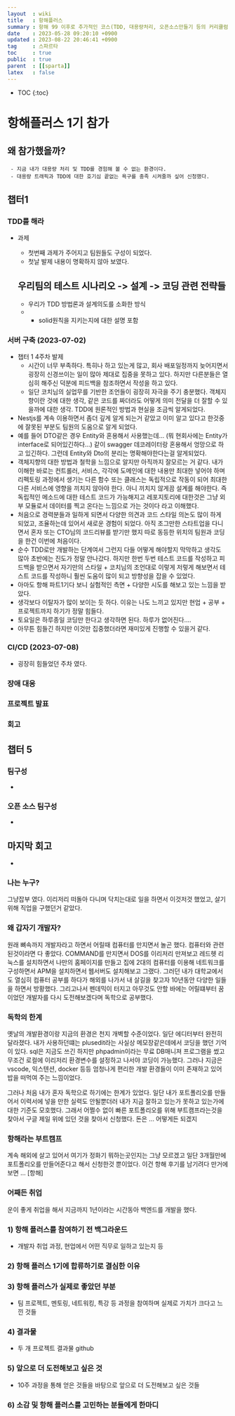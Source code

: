 ```yaml
---
layout  : wiki
title   : 항해플러스
summary : 항해 99 이후로 추가적인 코스(TDD, 대용량처리, 오픈소스만들기 등의 커리큘럼)
date    : 2023-05-28 09:20:10 +0900
updated : 2023-08-22 20:46:41 +0900
tag     : 스파르타 
toc     : true
public  : true
parent  : [[sparta]] 
latex   : false
---
```

* TOC
{:toc}

# 항해플러스 1기 참가
## 왜 참가했을까?
     - 지금 내가 대용량 처리 및 TDD를 경험해 볼 수 없는 환경이다.
     - 대용량 트래픽과 TDD에 대한 호기심 끝없는 욕구를 충족 시켜줄까 싶어 신청했다.

## 챕터1
### TDD를 해라
* 과제
    - 첫번째 과제가 주어지고 팀원들도 구성이 되었다.
    - 첫날 발제 내용이 명확하지 않아 보였다. 
     ## 우리팀의 테스트 시나리오 -> 설계 -> 코딩 관련 전략들
    
    - 우리가 TDD 방법론과 설계의도를 소화한 방식
    - - solid원칙을 지키는지에 대한 설명 포함
    

### 서버 구축  (2023-07-02)
- 챕터 1  4주차 발제 
    * 시간이 너무 부족하다. 특히나 하고 있는게 많고, 회사 배포일정까지 늦어지면서 굉장히 신경쓰이는 일이 많아 제대로 집중을 못하고 있다. 하지만 다른분들은 열심히 해주신 덕분에 피드백을 참조하면서 작성을 하고 있다.
    * 일단 코치님의 실업무를 기반한 조언들이 굉장히 자극을 주기 충분했다. 객체지향이란 것에 대한 생각, 같은 코드를 짜더라도 어떻게 의미 전달을 더 잘할 수 있을까에 대한 생각. TDD에 원론적인 방법과 현실을 조금씩 알게되었다.
- Nestjs를 계속 이용하면서 좀더 깊게 알게 되는거 같았고 이미 알고 있다고 한것중에 잘못된 부분도 팀원의 도움으로 알게 되었다.
- 예를 들어 DTO같은 경우 Entity와 혼용해서 사용했는데... (뭐 현회사에는 Entity가 interface로 되어있긴하다...) 같이 swagger 데코레이터랑 혼용해서 엉망으로 하고 있긴하다. 그런데 Entity와 Dto의 분리는 명확해야한다는걸 알게되었다.
- 객체지향의 대한 방법과 철학을 느낌으로 알지만 아직까지 잘모르는 거 같다. 내가 이해한 바로는 컨트롤러, 서비스, 각각에 도메인에 대한 내용만 최대한 넣어야 하며 리펙토링 과정에서 생기는  다른 함수 또는 클래스는 독립적으로 작동이 되어 최대한 다른 서비스에 영향을 끼치지 않아야 한다. 아니 끼치지 않게끔 설계를 해야한다. 즉 독립적인 메소드에 대한 테스트 코드가 가능해지고 레포지토리에 대한것은 그냥 외부 모듈로서 데이터를 찍고 온다는 느낌으로 가는 것이다 라고 이해했다.
- 처음으로 경력분들과 일하게 되면서 다양한 의견과 코드 스타일 의논도 많이 하게 되었고, 조율하는데 있어서 새로운 경험이 되었다. 아직 조그만한 스타트업을 다니면서 혼자 또는 CTO님의 코드리뷰를 받기만 했지 따로 동등한 위치의 팀원과 코딩을 한건 이번에 처음이다.
- 순수 TDD로만 개발하는 단계여서 그런지 다들 어떻게 해야할지 막막하고 생각도 많아 초반에는 진도가 정말 안나갔다. 하지만 한번 두번 테스트 코드를 작성하고 피드백을 받으면서 자기만의 스타일 + 코치님의 조언대로 이렇게 저렇게 해보면서 테스트 코드를 작성하니 훨씬 도움이 많이 되고 방향성을 잡을 수 있었다.
- 아마도 항해 파트1기다 보니 실험적인 측면 + 다양한 시도를 해보고 있는 느낌을 받았다.
- 생각보다 이탈자가 많이 보이는 듯 하다. 이유는 나도 느끼고 있지만 현업 + 공부 + 프로젝트까지 하기가 정말 힘들다.
- 토요일은 하루종일 코딩만 한다고 생각하면 된다. 하루가 없어진다....
- 아무튼 힘들긴 하지만 이것만 집중했더라면 재미있게 진행할 수 있을거 같다.

### CI/CD (2023-07-08)
- 굉장히 힘들었던 주차 였다.


### 장애 대응

### 프로젝트 발표

### 회고

## 챕터 5

### 팀구성
- 

### 오픈 소스 팀구성
-











## 마지막 회고
- 

### 나는 누구?
그냥잡부 였다. 이리저리 떠돌아 다니며 닥치는대로 일을 하면서 이것저것 했었고, 살기 위해 직업을 구했던거 같았다.

### 왜 갑자기 개발자?
원래 뼈속까지 개발자라고 하면서 어릴때 컴퓨터를 만지면서 놀곤 했다. 컴퓨터와 관련된것이라면 다 좋았다. COMMAND를 만지면서 DOS를 이리저리 만져보고 레드헷 리눅스를 설치하면서 나만의 홈페이지를 만들고 집에 2대의 컴퓨터를 이용해 네트워크를 구성하면서 APM을 설치하면서 웹서버도 설치해보고 그랬다. 그러던 내가 대학교에서도 열심히 컴퓨터 공부를 하다가 해외를 나가서 내 살길을 찾고자 10년동안 다양한 일들을 하면서 방황했다. 그리고나서 펜데믹이 터지고 아무것도 안할 바에는 어릴떄부터 꿈이었던 개발자를 다시 도전해보겠다며 독학으로 공부했다.

### 독학의 한계
옛날의 개발환경이랑 지금의 환경은 천지 개벽할 수준이었다. 일단 에디터부터 완전히 달라졌다. 내가 사용하던떄는 plusedit라는 사실상 메모장같은데에서 코딩을 했던 기억이 있다. sql은 지금도 쓰긴 하지만 phpadmin이라는 무료 DB매니져 프로그램을 썼고 무조건 로컬에 이리저리 환경변수를 설정하고 나서야 코딩이 가능했다. 그러나 지금은 vscode, 익스텐션, docker 등등 엄청나게 편리한 개발 환경들이 이미 존재하고 있어 밥을 떠먹여 주는 느낌이었다. 

그러나 처음 내가 혼자 독학으로 하기에는 한계가 있었다. 일단 내가 포트폴리오를 만들어서 이력서에 넣을 만한 실력도 안될뿐더러 내가 지금 잘하고 있는가 못하고 있는가에 대한 기준도 모호했다. 그래서 어쩔수 없이 빠른 포트폴리오를 위해 부트캠프라는것을 찾아서 구글 제일 위에 있던 것을 찾아서 신청했다. 돈은 ... 어떻게든 되겠지

### 항해라는 부트캠프
계속 해외에 살고 있어서 여기가 정화기 뭐하는곳인지는 그냥 모르겠고 일단 3개월만에 포트폴리오를 만들어준다고 해서 신청한것 뿐이었다. 이건 항해 후기를 남기려다 만거에 보면 ... [항해]

### 어째든 취업
운이 좋게 취업을 해서 지금까지 1년이라는 시간동아 백엔드를 개발을 했다.


### 


### 1) 항해 플러스를 참여하기 전 백그라운드

- 개발자 취업 과정, 현업에서 어떤 직무로 일하고 있는지 등

### 2) 항해 플러스 1기에 합류하기로 결심한 이유

### 3) 항해 플러스가 실제로 좋았던 부분

- 팀 프로젝트, 멘토링, 네트워킹, 특강 등 과정을 참여하며 실제로 가치가 크다고 느낀 것들

### 4) 결과물

- 두 개 프로젝트 결과물 github

### 5) 앞으로 더 도전해보고 싶은 것

- 10주 과정을 통해 얻은 것들을 바탕으로 앞으로 더 도전해보고 싶은 것들

### 6) 소감 및 항해 플러스를 고민하는 분들에게 한마디



